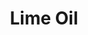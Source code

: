 ---
name: Lime Oil
title: Lime Oil
details:
  - detail:
      key: "Packaging Size"
      value: "5, 25, 200 Kg"
  - detail:
      key: "Usage/Application"
      value: "Fragrance, Flavour, Pharma"
  - detail:
      key: "Form"
      value: "Liquid"
  - detail:
      key: "Botanical Name"
      value: "Citrus Aurantifolia"
  - detail:
      key: "Brand"
      value: "Natural Aroma"
  - detail:
      key: "Packaging Type"
      value: "Can, Barrel"
  - detail:
      key: "Appearance"
      value: "Olive green liquid"
  - detail:
      key: "Density"
      value: "0.861 g/mL at 25 deg C"
  - detail:
      key: "CAS No"
      value: "8008-26-2"
showOnHome: false
thumbnail: https://5.imimg.com/data5/SELLER/Default/2021/12/UC/RB/IO/3823480/lime-oil-500x500.jpg
productImages:
  - ""
category: reconstituted oil
---